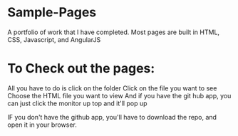 # Sample-Pages
A portfolio of work that I have completed. Most pages are built in HTML,  CSS, Javascript, and AngularJS

# To Check out the pages:

All you have to do is click on the folder
Click on the file you want to see
Choose the HTML file you want to view
And if you have the git hub app, you can just click the monitor up top and it'll pop up

IF you don't have the github app, you'll have to download the repo, and open it in your browser.
